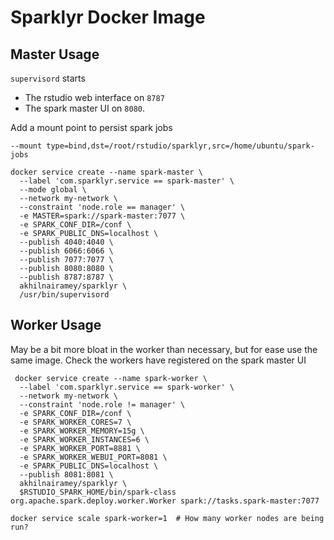 # Sparklyr Docker Image

## Master Usage

`supervisord` starts
  - The rstudio web interface on `8787` 
  - The spark master UI on `8080`.

Add a mount point to persist spark jobs

```
--mount type=bind,dst=/root/rstudio/sparklyr,src=/home/ubuntu/spark-jobs
```

```
docker service create --name spark-master \
  --label 'com.sparklyr.service == spark-master' \
  --mode global \
  --network my-network \
  --constraint 'node.role == manager' \
  -e MASTER=spark://spark-master:7077 \
  -e SPARK_CONF_DIR=/conf \
  -e SPARK_PUBLIC_DNS=localhost \
  --publish 4040:4040 \
  --publish 6066:6066 \
  --publish 7077:7077 \
  --publish 8080:8080 \
  --publish 8787:8787 \
  akhilnairamey/sparklyr \
  /usr/bin/supervisord
```
 
## Worker Usage
 
May be a bit more bloat in the worker than necessary, but for ease use the same image.
Check the workers have registered on the spark master UI

```
 docker service create --name spark-worker \
  --label 'com.sparklyr.service == spark-worker' \
  --network my-network \
  --constraint 'node.role != manager' \
  -e SPARK_CONF_DIR=/conf \
  -e SPARK_WORKER_CORES=7 \
  -e SPARK_WORKER_MEMORY=15g \
  -e SPARK_WORKER_INSTANCES=6 \
  -e SPARK_WORKER_PORT=8881 \
  -e SPARK_WORKER_WEBUI_PORT=8081 \
  -e SPARK_PUBLIC_DNS=localhost \
  --publish 8081:8081 \
  akhilnairamey/sparklyr \
  $RSTUDIO_SPARK_HOME/bin/spark-class org.apache.spark.deploy.worker.Worker spark://tasks.spark-master:7077

docker service scale spark-worker=1  # How many worker nodes are being run?
```
